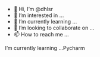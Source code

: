 - 👋 Hi, I’m @dhlsr
- 👀 I’m interested in ...
- 🌱 I’m currently learning ...
- 💞️ I’m looking to collaborate on ...
- 📫 How to reach me ...

<!---
dhlsr/dhlsr is a ✨ special ✨ repository because its `README.md` (this file) appears on your GitHub profile.
You can click the Preview link to take a look at your changes.
--->
 I’m currently learning ...Pycharm
